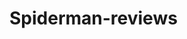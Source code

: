 # Spiderman-reviews
[Link to my webpage on the Web]:https://valeriephanvongkham26.github.io/Spiderman-reviews/"
